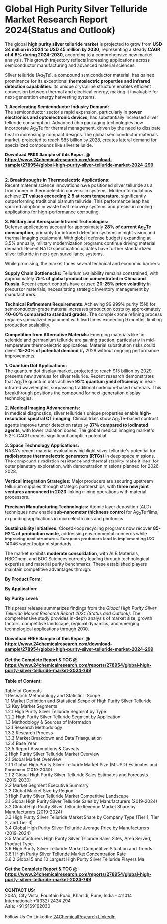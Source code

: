 <h1>Global High Purity Silver Telluride Market Research Report 2024(Status and Outlook)</h1><p>The global <strong>high purity silver telluride market</strong> is projected to grow from <strong>USD 34 million in 2024 to USD 45 million by 2030</strong>, representing a steady <strong>CAGR of 4.8% during 2024-2030</strong>, according to a comprehensive new market analysis. This growth trajectory reflects increasing applications across semiconductor manufacturing and advanced material sciences.</p><p>Silver telluride (Ag<sub>2</sub>Te), a compound semiconductor material, has gained prominence for its exceptional <strong>thermoelectric properties and infrared detection capabilities</strong>. Its unique crystalline structure enables efficient conversion between thermal and electrical energy, making it invaluable for next-generation energy harvesting systems.</p><p><strong>1. Accelerating Semiconductor Industry Demand:</strong><br>
The semiconductor sector's rapid expansion, particularly in <strong>power electronics and optoelectronic devices</strong>, has substantially increased silver telluride consumption. Advanced chip packaging technologies now incorporate Ag<sub>2</sub>Te for thermal management, driven by the need to dissipate heat in increasingly compact designs. The global semiconductor materials market, projected to reach $85 billion by 2028, creates lateral demand for specialized compounds like silver telluride.</p><div><b>Download FREE Sample of this Report @ 
            <a href="https://www.24chemicalresearch.com/download-sample/278954/global-high-purity-silver-telluride-market-2024-299">
            https://www.24chemicalresearch.com/download-sample/278954/global-high-purity-silver-telluride-market-2024-299</a></b></div><br><p><strong>2. Breakthroughs in Thermoelectric Applications:</strong><br>
Recent material science innovations have positioned silver telluride as a frontrunner in thermoelectric conversion systems. Modern formulations achieve <strong>ZT values exceeding 2.5 at room temperature</strong>, significantly outperforming traditional bismuth telluride. This performance leap has spurred adoption in waste heat recovery systems and precision cooling applications for high-performance computing.</p><p><strong>3. Military and Aerospace Infrared Technologies:</strong><br>
Defense applications account for approximately <strong>28% of current Ag<sub>2</sub>Te consumption</strong>, primarily for infrared detection systems in night vision and thermal imaging equipment. With global defense budgets expanding at 3.5% annually, military modernization programs continue driving material demand. Recent NATO specification updates have further standardized silver telluride in next-gen surveillance systems.</p><p>While promising, the market faces several technical and economic barriers:</p><p><strong>Supply Chain Bottlenecks:</strong> Tellurium availability remains constrained, with approximately <strong>75% of global production concentrated in China and Russia</strong>. Recent export controls have caused <strong>20-25% price volatility</strong> in precursor materials, necessitating strategic inventory management by manufacturers.</p><p><strong>Technical Refinement Requirements:</strong> Achieving 99.999% purity (5N) for semiconductor-grade material increases production costs by approximately <strong>40-60% compared to standard grades</strong>. The complex zone refining process requires specialized equipment with lead times exceeding 9 months, limiting production scalability.</p><p><strong>Competition from Alternative Materials:</strong> Emerging materials like tin selenide and germanium telluride are gaining traction, particularly in mid-temperature thermoelectric applications. Material substitution risks could divert <strong>15-20% of potential demand</strong> by 2028 without ongoing performance improvements.</p><p><strong>1. Quantum Dot Applications:</strong><br>
The quantum dot display market, projected to reach $15 billion by 2029, presents new avenues for silver telluride. Recent research demonstrates that Ag<sub>2</sub>Te quantum dots achieve <strong>92% quantum yield efficiency</strong> in near-infrared wavelengths, surpassing traditional cadmium-based materials. This breakthrough positions the compound for next-generation display technologies.</p><p><strong>2. Medical Imaging Advancements:</strong><br>
In medical diagnostics, silver telluride's unique properties enable <strong>high-resolution spectral CT imaging</strong>. Clinical trials show Ag<sub>2</sub>Te-based contrast agents improve tumor detection rates by <strong>37% compared to iodinated agents</strong>, with lower radiation doses. The global medical imaging market's 5.2% CAGR creates significant adoption potential.</p><p><strong>3. Space Technology Applications:</strong><br>
NASA's recent material evaluations highlight silver telluride's potential for <strong>radioisotope thermoelectric generators (RTGs)</strong> in deep space missions. The compound's radiation resistance and thermal stability make it ideal for outer planetary exploration, with demonstration missions planned for 2026-2028.</p><p><strong>Vertical Integration Strategies:</strong> Major producers are securing upstream tellurium supplies through strategic partnerships, with <strong>three new joint ventures announced in 2023</strong> linking mining operations with material processors.</p><p><strong>Precision Manufacturing Technologies:</strong> Atomic layer deposition (ALD) techniques now enable <strong>sub-nanometer thickness control</strong> for Ag<sub>2</sub>Te films, expanding applications in microelectronics and photonics.</p><p><strong>Sustainability Initiatives:</strong> Closed-loop recycling programs now recover <strong>85-92% of production waste</strong>, addressing environmental concerns while improving cost structures. European producers lead in implementing ISO 14046 water footprint standards.</p><p>The market exhibits <strong>moderate consolidation</strong>, with ALB Materials, HBCChem, and BOC Sciences currently leading through technological expertise and material purity benchmarks. These established players maintain competitive advantages through:</p><p><strong>By Product Form:</strong></p><p><strong>By Application:</strong></p><p><strong>By Purity Level:</strong></p><p>This press release summarizes findings from the <em>Global High Purity Silver Telluride Market Research Report 2024 (Status and Outlook)</em>. The comprehensive study provides in-depth analysis of market size, growth factors, competitive landscape, regional dynamics, and emerging technological applications through 2030.</p><div><b>Download FREE Sample of this Report @ 
            <a href="https://www.24chemicalresearch.com/download-sample/278954/global-high-purity-silver-telluride-market-2024-299">
            https://www.24chemicalresearch.com/download-sample/278954/global-high-purity-silver-telluride-market-2024-299</a></b></div><br><div><b>Get the Complete Report & TOC @ 
            <a href="https://www.24chemicalresearch.com/reports/278954/global-high-purity-silver-telluride-market-2024-299">
            https://www.24chemicalresearch.com/reports/278954/global-high-purity-silver-telluride-market-2024-299</a></b></div><br>
            <b>Table of Content:</b><p>Table of Contents<br />
 1 Research Methodology and Statistical Scope<br />
 1.1 Market Definition and Statistical Scope of High Purity Silver Telluride<br />
 1.2 Key Market Segments<br />
 1.2.1 High Purity Silver Telluride Segment by Type<br />
 1.2.2 High Purity Silver Telluride Segment by Application<br />
 1.3 Methodology & Sources of Information<br />
 1.3.1 Research Methodology<br />
 1.3.2 Research Process<br />
 1.3.3 Market Breakdown and Data Triangulation<br />
 1.3.4 Base Year<br />
 1.3.5 Report Assumptions & Caveats<br />
 2 High Purity Silver Telluride Market Overview<br />
 2.1 Global Market Overview<br />
 2.1.1 Global High Purity Silver Telluride Market Size (M USD) Estimates and Forecasts (2019-2030)<br />
 2.1.2 Global High Purity Silver Telluride Sales Estimates and Forecasts (2019-2030)<br />
 2.2 Market Segment Executive Summary<br />
 2.3 Global Market Size by Region<br />
 3 High Purity Silver Telluride Market Competitive Landscape<br />
 3.1 Global High Purity Silver Telluride Sales by Manufacturers (2019-2024)<br />
 3.2 Global High Purity Silver Telluride Revenue Market Share by Manufacturers (2019-2024)<br />
 3.3 High Purity Silver Telluride Market Share by Company Type (Tier 1, Tier 2, and Tier 3)<br />
 3.4 Global High Purity Silver Telluride Average Price by Manufacturers (2019-2024)<br />
 3.5 Manufacturers High Purity Silver Telluride Sales Sites, Area Served, Product Type<br />
 3.6 High Purity Silver Telluride Market Competitive Situation and Trends<br />
 3.6.1 High Purity Silver Telluride Market Concentration Rate<br />
 3.6.2 Global 5 and 10 Largest High Purity Silver Telluride Players Ma</p><div><b>Get the Complete Report & TOC @ 
            <a href="https://www.24chemicalresearch.com/reports/278954/global-high-purity-silver-telluride-market-2024-299">
            https://www.24chemicalresearch.com/reports/278954/global-high-purity-silver-telluride-market-2024-299</a></b></div><br><b>CONTACT US:</b><br>
            203A, City Vista, Fountain Road, Kharadi, Pune, India - 411014<br>
            International: +1(332) 2424 294<br>
            Asia: +91 9169162030 <br><br>
            Follow Us On LinkedIn: <a href="https://www.linkedin.com/company/24chemicalresearch/">24ChemicalResearch LinkedIn</a>
